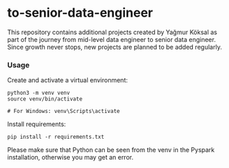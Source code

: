 # to-senior-data-engineer
This repository contains additional projects created by Yağmur Köksal as part of the journey from mid-level data engineer to senior data engineer. Since growth never stops, new projects are planned to be added regularly.

### Usage 

Create and activate a virtual environment:
```
python3 -m venv venv
source venv/bin/activate  

# For Windows: venv\Scripts\activate
```

Install requirements:
```
pip install -r requirements.txt
```

Please make sure that Python can be seen from the venv in the Pyspark installation, otherwise you may get an error.